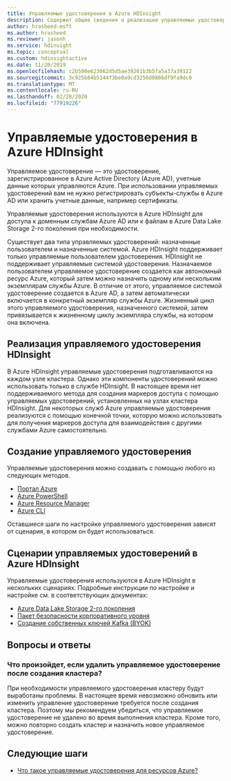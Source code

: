 ```yaml
---
title: Управляемые удостоверения в Azure HDInsight
description: Содержит общие сведения о реализации управляемых удостоверений в Azure HDInsight.
author: hrasheed-msft
ms.author: hrasheed
ms.reviewer: jasonh
ms.service: hdinsight
ms.topic: conceptual
ms.custom: hdinsightactive
ms.date: 11/20/2019
ms.openlocfilehash: c2b590e623062d5d5ae39261b3b5fa5a37a39122
ms.sourcegitcommit: 3c925b84b5144f3be0a9cd3256d0886df9fa9dc0
ms.translationtype: MT
ms.contentlocale: ru-RU
ms.lasthandoff: 02/28/2020
ms.locfileid: "77919226"
---
```

# <a name="managed-identities-in-azure-hdinsight"></a>Управляемые удостоверения в Azure HDInsight

Управляемое удостоверение — это удостоверение, зарегистрированное в Azure Active Directory (Azure AD), учетные данные которых управляются Azure. При использовании управляемых удостоверений вам не нужно регистрировать субъекты-службы в Azure AD или хранить учетные данные, например сертификаты.

Управляемые удостоверения используются в Azure HDInsight для доступа к доменным службам Azure AD или к файлам в Azure Data Lake Storage 2-го поколения при необходимости.

Существует два типа управляемых удостоверений: назначенные пользователем и назначенные системой. Azure HDInsight поддерживает только управляемые пользователем удостоверения. HDInsight не поддерживает управляемые системой удостоверения. Назначаемое пользователем управляемое удостоверение создается как автономный ресурс Azure, который затем можно назначить одному или нескольким экземплярам службы Azure. В отличие от этого, управляемое системой удостоверение создается в Azure AD, а затем автоматически включается в конкретный экземпляр службы Azure. Жизненный цикл этого управляемого удостоверения, назначенного системой, затем привязывается к жизненному циклу экземпляра службы, на котором она включена.

## <a name="hdinsight-managed-identity-implementation"></a>Реализация управляемого удостоверения HDInsight

В Azure HDInsight управляемые удостоверения подготавливаются на каждом узле кластера. Однако эти компоненты удостоверений можно использовать только в службе HDInsight. В настоящее время нет поддерживаемого метода для создания маркеров доступа с помощью управляемых удостоверений, установленных на узлах кластера HDInsight. Для некоторых служб Azure управляемые удостоверения реализуются с помощью конечной точки, которую можно использовать для получения маркеров доступа для взаимодействия с другими службами Azure самостоятельно.

## <a name="create-a-managed-identity"></a>Создание управляемого удостоверения

Управляемые удостоверения можно создавать с помощью любого из следующих методов.

* [Портал Azure](../active-directory/managed-identities-azure-resources/how-to-manage-ua-identity-portal.md)
* [Azure PowerShell](../active-directory/managed-identities-azure-resources/how-to-manage-ua-identity-powershell.md)
* [Azure Resource Manager](../active-directory/managed-identities-azure-resources/how-to-manage-ua-identity-arm.md)
* [Azure CLI](../active-directory/managed-identities-azure-resources/how-to-manage-ua-identity-cli.md)

Оставшиеся шаги по настройке управляемого удостоверения зависят от сценария, в котором он будет использоваться.

## <a name="managed-identity-scenarios-in-azure-hdinsight"></a>Сценарии управляемых удостоверений в Azure HDInsight

Управляемые удостоверения используются в Azure HDInsight в нескольких сценариях. Подробные инструкции по настройке и настройке см. в соответствующих документах:

* [Azure Data Lake Storage 2-го поколения](hdinsight-hadoop-use-data-lake-storage-gen2.md#create-a-user-assigned-managed-identity)
* [Пакет безопасности корпоративного уровня](domain-joined/apache-domain-joined-configure-using-azure-adds.md#create-and-authorize-a-managed-identity)
* [Создание собственных ключей Kafka (BYOK)](kafka/apache-kafka-byok.md#get-started-with-byok)

## <a name="faq"></a>Вопросы и ответы
### <a name="what-happens-if-i-delete-the-managed-identity-after-the-cluster-creation"></a>Что произойдет, если удалить управляемое удостоверение после создания кластера?
При необходимости управляемого удостоверения кластеру будут выработаны проблемы. В настоящее время невозможно обновить или изменить управление удостоверение требуется после создания кластера. Поэтому мы рекомендуем убедиться, что управляемое удостоверение не удалено во время выполнения кластера. Кроме того, можно повторно создать кластер и назначить новое управляемое удостоверение.

## <a name="next-steps"></a>Следующие шаги

* [Что такое управляемые удостоверения для ресурсов Azure?](../active-directory/managed-identities-azure-resources/overview.md)
